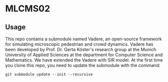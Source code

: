 # MLCMS02

## Usage
This repo contains a submodule named Vadere, an open-source framework for simulating microscopic pedestrian and crowd dynamics.
Vadere has been developed by Prof. Dr. Gerta Köster's research group at the Munich University of Applied Sciences at the department for Computer Science and Mathematics. We have extended the Vadere with SIR model. At the first time you clone this repo, you need to update the submodule with the command:
```
git submodule update --init --recursive
```
